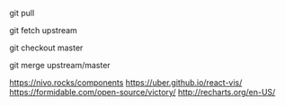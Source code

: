
git pull

git fetch upstream

git checkout master


git merge upstream/master


https://nivo.rocks/components
https://uber.github.io/react-vis/
https://formidable.com/open-source/victory/
http://recharts.org/en-US/